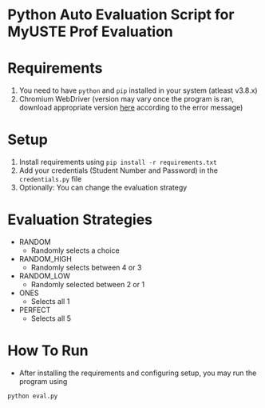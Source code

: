 # Python Auto Evaluation Script for MyUSTE Prof Evaluation

# Requirements
1. You need to have `python` and `pip` installed in your system (atleast v3.8.x)
2. Chromium WebDriver (version may vary once the program is ran, download appropriate version [here](https://chromedriver.chromium.org/downloads) according to the error message)

# Setup
1. Install requirements using `pip install -r requirements.txt`
2. Add your credentials (Student Number and Password) in the `credentials.py` file
3. Optionally: You can change the evaluation strategy

# Evaluation Strategies
- RANDOM
    - Randomly selects a choice
- RANDOM_HIGH
    - Randomly selects between 4 or 3
- RANDOM_LOW
    - Randomly selected between 2 or 1
- ONES
    - Selects all 1
- PERFECT
    - Selects all 5

# How To Run
- After installing the requirements and configuring setup, you may run the program using
```
python eval.py
```
